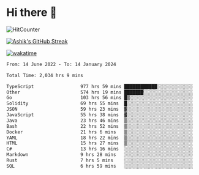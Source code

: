 # Hi there 👋

![HitCounter](https://hits.seeyoufarm.com/api/count/incr/badge.svg?url=https%3A%2F%2Fgithub.com%2Fashrhmn1212%2Fhit-counter)

<!-- ![Contribution Graph](https://github-readme-activity-graph.cyclic.app/graph?username=ashrhmn) -->


<!-- [![Top Langs](https://github-readme-stats.vercel.app/api/top-langs/?username=ashrhmn&layout=compact&theme=synthwave&langs_count=10&card_width=445)](https://github.com/anuraghazra/github-readme-stats) -->

[![Ashik's GitHub Streak](https://github-readme-streak-stats.herokuapp.com/?user=ashrhmn&theme=blood&fire=DD7F1C&background=151515&dates=9f9f9f&border=DD2727)](https://git.io/streak-stats)

<!-- ![Ashik's GitHub stats](https://github-readme-stats.vercel.app/api/?username=ashrhmn&show_icons=true&title_color=fff&icon_color=79ff97&text_color=9f9f9f&bg_color=151515) -->

[![wakatime](https://wakatime.com/badge/user/3df86613-ba63-4631-8e65-0ff18e7becad.svg)](https://wakatime.com/@3df86613-ba63-4631-8e65-0ff18e7becad)

<!--START_SECTION:waka-->

```txt
From: 14 June 2022 - To: 14 January 2024

Total Time: 2,034 hrs 9 mins

TypeScript                 977 hrs 59 mins ████████████░░░░░░░░░░░░░   48.08 %
Other                      574 hrs 19 mins ███████░░░░░░░░░░░░░░░░░░   28.23 %
Go                         103 hrs 56 mins █▒░░░░░░░░░░░░░░░░░░░░░░░   05.11 %
Solidity                   69 hrs 55 mins  █░░░░░░░░░░░░░░░░░░░░░░░░   03.44 %
JSON                       59 hrs 23 mins  ▓░░░░░░░░░░░░░░░░░░░░░░░░   02.92 %
JavaScript                 55 hrs 38 mins  ▓░░░░░░░░░░░░░░░░░░░░░░░░   02.74 %
Java                       23 hrs 46 mins  ▒░░░░░░░░░░░░░░░░░░░░░░░░   01.17 %
Bash                       22 hrs 52 mins  ▒░░░░░░░░░░░░░░░░░░░░░░░░   01.12 %
Docker                     21 hrs 6 mins   ▒░░░░░░░░░░░░░░░░░░░░░░░░   01.04 %
YAML                       18 hrs 22 mins  ▒░░░░░░░░░░░░░░░░░░░░░░░░   00.90 %
HTML                       15 hrs 27 mins  ▒░░░░░░░░░░░░░░░░░░░░░░░░   00.76 %
C#                         13 hrs 16 mins  ░░░░░░░░░░░░░░░░░░░░░░░░░   00.65 %
Markdown                   9 hrs 28 mins   ░░░░░░░░░░░░░░░░░░░░░░░░░   00.47 %
Rust                       7 hrs 5 mins    ░░░░░░░░░░░░░░░░░░░░░░░░░   00.35 %
SQL                        6 hrs 59 mins   ░░░░░░░░░░░░░░░░░░░░░░░░░   00.34 %
```

<!--END_SECTION:waka-->


<!--### Most Used Languages
<img src="https://wakatime.com/share/@ashrhmn/24ecb986-5bf8-4607-af7f-0aab08908d8c.png" />

### Favourite Tools
<img src="https://wakatime.com/share/@ashrhmn/f4e08015-f3bc-460a-9228-95a3ba11c604.png" />-->
